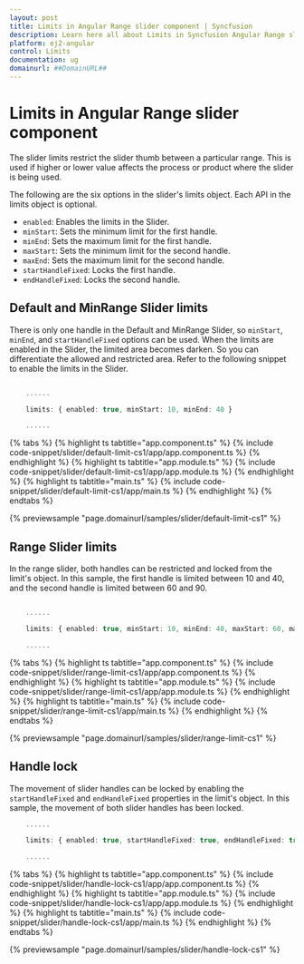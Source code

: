 ```yaml
---
layout: post
title: Limits in Angular Range slider component | Syncfusion
description: Learn here all about Limits in Syncfusion Angular Range slider component of Syncfusion Essential JS 2 and more.
platform: ej2-angular
control: Limits 
documentation: ug
domainurl: ##DomainURL##
---
```


# Limits in Angular Range slider component

The slider limits restrict the slider thumb between a particular range. This is used if higher or lower value affects the process or product where the slider is being used.

The following are the six options in the slider's limits object. Each API in the limits object is optional.

* ``enabled``: Enables the limits in the Slider.
* ``minStart``: Sets the minimum limit for the first handle.
* ``minEnd``: Sets the maximum limit for the first handle.
* ``maxStart``: Sets the minimum limit for the second handle.
* ``maxEnd``: Sets the maximum limit for the second handle.
* ``startHandleFixed``: Locks the first handle.
* ``endHandleFixed``: Locks the second handle.

## Default and MinRange Slider limits

There is only one handle in the Default and MinRange Slider, so ``minStart``, ``minEnd``, and ``startHandleFixed`` options can be used.
When the limits are enabled in the Slider, the limited area becomes darken. So you can differentiate the allowed and restricted area.
Refer to the following snippet to enable the limits in the Slider.

```typescript

    ......

    limits: { enabled: true, minStart: 10, minEnd: 40 }

    ......

```

{% tabs %}
{% highlight ts tabtitle="app.component.ts" %}
{% include code-snippet/slider/default-limit-cs1/app/app.component.ts %}
{% endhighlight %}
{% highlight ts tabtitle="app.module.ts" %}
{% include code-snippet/slider/default-limit-cs1/app/app.module.ts %}
{% endhighlight %}
{% highlight ts tabtitle="main.ts" %}
{% include code-snippet/slider/default-limit-cs1/app/main.ts %}
{% endhighlight %}
{% endtabs %}
  
{% previewsample "page.domainurl/samples/slider/default-limit-cs1" %}

## Range Slider limits

In the range slider, both handles can be restricted and locked from the limit's object. In this sample, the first handle is limited between 10 and 40, and the second handle is limited between 60 and 90.

```typescript

    ......

    limits: { enabled: true, minStart: 10, minEnd: 40, maxStart: 60, maxEnd: 90 }

    ......

```

{% tabs %}
{% highlight ts tabtitle="app.component.ts" %}
{% include code-snippet/slider/range-limit-cs1/app/app.component.ts %}
{% endhighlight %}
{% highlight ts tabtitle="app.module.ts" %}
{% include code-snippet/slider/range-limit-cs1/app/app.module.ts %}
{% endhighlight %}
{% highlight ts tabtitle="main.ts" %}
{% include code-snippet/slider/range-limit-cs1/app/main.ts %}
{% endhighlight %}
{% endtabs %}
  
{% previewsample "page.domainurl/samples/slider/range-limit-cs1" %}

## Handle lock

The movement of slider handles can be locked by enabling the ``startHandleFixed`` and ``endHandleFixed`` properties in the limit's object.
In this sample, the movement of both slider handles has been locked.

```typescript
    ......

    limits: { enabled: true, startHandleFixed: true, endHandleFixed: true }

    ......

```

{% tabs %}
{% highlight ts tabtitle="app.component.ts" %}
{% include code-snippet/slider/handle-lock-cs1/app/app.component.ts %}
{% endhighlight %}
{% highlight ts tabtitle="app.module.ts" %}
{% include code-snippet/slider/handle-lock-cs1/app/app.module.ts %}
{% endhighlight %}
{% highlight ts tabtitle="main.ts" %}
{% include code-snippet/slider/handle-lock-cs1/app/main.ts %}
{% endhighlight %}
{% endtabs %}
  
{% previewsample "page.domainurl/samples/slider/handle-lock-cs1" %}
